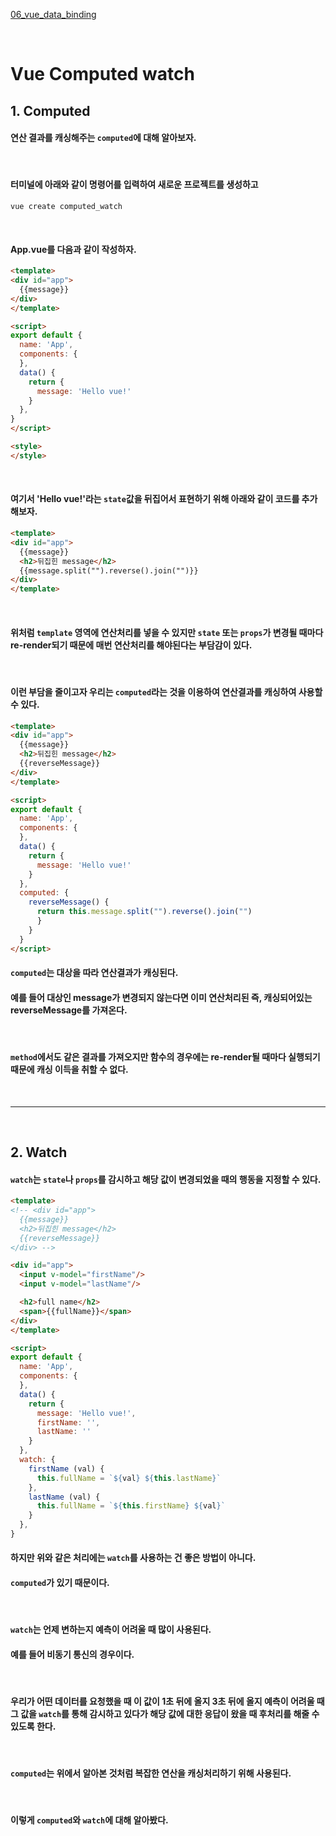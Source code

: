 [06_vue_data_binding](./06_vue_data_binding.md)

<br>

# __Vue Computed  watch__
## __1. Computed__
#### __연산 결과를 캐싱해주는__ `computed`에 대해 알아보자.

<br>

#### 터미널에 아래와 같이 명령어를 입력하여 새로운 프로젝트를 생성하고 
```terminal
vue create computed_watch
```

<br>

#### App.vue를 다음과 같이 작성하자.
```html
<template>
<div id="app">
  {{message}}
</div>
</template>

<script>
export default {
  name: 'App',
  components: {
  },
  data() {
    return {
      message: 'Hello vue!'
    }
  },
}
</script>

<style>
</style>
```

<br>

#### 여기서 'Hello vue!'라는 `state`값을 뒤집어서 표현하기 위해 아래와 같이 코드를 추가해보자.
```html
<template>
<div id="app">
  {{message}}
  <h2>뒤집힌 message</h2>
  {{message.split("").reverse().join("")}}
</div>
</template>
```

<br>

#### 위처럼 `template` 영역에 연산처리를 넣을 수 있지만 __`state` 또는 `props`가 변경될 때마다__ re-render되기 때문에 매번 연산처리를 해야된다는 부담감이 있다.

<br>

#### 이런 부담을 줄이고자 우리는 __`computed`라는 것을 이용하여 연산결과를 캐싱하여 사용할 수 있다.__
```html
<template>
<div id="app">
  {{message}}
  <h2>뒤집힌 message</h2>
  {{reverseMessage}}
</div>
</template>

<script>
export default {
  name: 'App',
  components: {
  },
  data() {
    return {
      message: 'Hello vue!'
    }
  },
  computed: {
    reverseMessage() {
      return this.message.split("").reverse().join("")
      }
    }
  }
</script>
```
#### `computed`는 대상을 따라 연산결과가 캐싱된다.
#### 예를 들어 대상인 message가 변경되지 않는다면 이미 연산처리된 즉, 캐싱되어있는 reverseMessage를 가져온다.

<br>

#### `method`에서도 같은 결과를 가져오지만 함수의 경우에는 re-render될 때마다 실행되기 때문에 캐싱 이득을 취할 수 없다.

<br>

---

<br>

## __2. Watch__
#### __`watch`는 `state`나 `props`를 감시하고 해당 값이 변경되었을 때의 행동을__ 지정할 수 있다.
```html
<template>
<!-- <div id="app">
  {{message}}
  <h2>뒤집힌 message</h2>
  {{reverseMessage}}
</div> -->

<div id="app">
  <input v-model="firstName"/>
  <input v-model="lastName"/>

  <h2>full name</h2>
  <span>{{fullName}}</span>
</div>
</template>

<script>
export default {
  name: 'App',
  components: {
  },
  data() {
    return {
      message: 'Hello vue!',
      firstName: '',
      lastName: ''
    }
  },
  watch: {
    firstName (val) {
      this.fullName = `${val} ${this.lastName}`
    },
    lastName (val) {
      this.fullName = `${this.firstName} ${val}`
    }
  },
}
```
#### 하지만 위와 같은 처리에는 `watch`를 사용하는 건 좋은 방법이 아니다.
#### `computed`가 있기 때문이다.

<br>

#### __`watch`는 언제 변하는지 예측이 어려울 때__ 많이 사용된다.
#### 예를 들어 비동기 통신의 경우이다.

<br>

#### 우리가 __어떤 데이터를 요청했을 때__ 이 값이 1초 뒤에 올지 3초 뒤에 올지 예측이 어려울 때 그 값을 `watch`를 통해 감시하고 있다가 해당 값에 대한 응답이 왔을 때 후처리를 해줄 수 있도록 한다.

<br>

#### __`computed`는 위에서 알아본 것처럼 복잡한 연산을 캐싱처리하기__ 위해 사용된다.

<br>

#### 이렇게 `computed`와 `watch`에 대해 알아봤다.